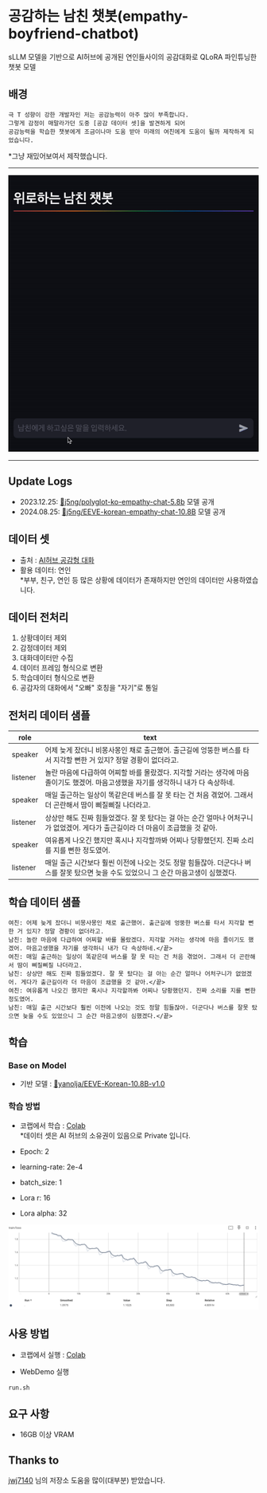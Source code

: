 # 공감하는 남친 챗봇(empathy-boyfriend-chatbot)
sLLM 모델을 기반으로 AI허브에 공개된 연인들사이의 공감대화로 QLoRA 파인튜닝한 챗봇 모델

## 배경
```
극 T 성향이 강한 개발자인 저는 공감능력이 아주 많이 부족합니다.
그렇게 감정이 매말라가던 도중 [공감 데이터 셋]을 발견하게 되어 
공감능력을 학습한 챗봇에게 조금이나마 도움 받아 미래의 여친에게 도움이 될까 제작하게 되었습니다.
```
*그냥 재밌어보여서 제작했습니다.

***
![Scheme](assets/example.gif)
***

## Update Logs
- 2023.12.25: [🤗j5ng/polyglot-ko-empathy-chat-5.8b](https://huggingface.co/j5ng/polyglot-ko-empathy-chat-5.8b) 모델 공개
- 2024.08.25: [🤗j5ng/EEVE-korean-empathy-chat-10.8B](https://huggingface.co/j5ng/EEVE-korean-empathy-chat-10.8B) 모델 공개

## 데이터 셋
- 출처 : [AI허브 공감형 대화](https://aihub.or.kr/aihubdata/data/view.do?currMenu=115&topMenu=100&aihubDataSe=data&dataSetSn=71305)
- 활용 데이터: 연인 <br>
*부부, 친구, 연인 등 많은 상황에 데이터가 존재하지만 연인의 데이터만 사용하였습니다.

## 데이터 전처리
1. 상황데이터 제외
2. 감정데이터 제외
3. 대화데이터만 수집
4. 데이터 프레임 형식으로 변환
5. 학습데이터 형식으로 변환
6. 공감자의 대화에서 "오빠" 호칭을 "자기"로 통일
   
## 전처리 데이터 샘플
| role     | text                                                           |
|----------|----------------------------------------------------------------|
| speaker  | 어제 늦게 잤더니 비몽사몽인 채로 출근했어. 출근길에 엉뚱한 버스를 타서 지각할 뻔한 거 있지? 정말 경황이 없더라고.          |
| listener | 놀란 마음에 다급하여 어찌할 바를 몰랐겠다. 지각할 거라는 생각에 마음 졸이기도 했겠어. 마음고생했을 자기를 생각하니 내가 다 속상하네.   |
| speaker  | 매일 출근하는 일상이 똑같은데 버스를 잘 못 타는 건 처음 겪었어. 그래서 더 곤란해서 땀이 삐질삐질 나더라고.              |
| listener | 상상만 해도 진짜 힘들었겠다. 잘 못 탔다는 걸 아는 순간 얼마나 어처구니가 없었겠어. 게다가 출근길이라 더 마음이 조급했을 것 같아. |
| speaker  | 여유롭게 나오긴 했지만 혹시나 지각할까봐 어찌나 당황했던지. 진짜 소리를 지를 뻔한 정도였어.                                  |
| listener | 매일 출근 시간보다 훨씬 이전에 나오는 것도 정말 힘들잖아. 더군다나 버스를 잘못 탔으면 늦을 수도 있었으니 그 순간 마음고생이 심했겠다. |

## 학습 데이터 샘플
```
여친: 어제 늦게 잤더니 비몽사몽인 채로 출근했어. 출근길에 엉뚱한 버스를 타서 지각할 뻔한 거 있지? 정말 경황이 없더라고.
남친: 놀란 마음에 다급하여 어찌할 바를 몰랐겠다. 지각할 거라는 생각에 마음 졸이기도 했겠어. 마음고생했을 자기를 생각하니 내가 다 속상하네.</끝>
여친: 매일 출근하는 일상이 똑같은데 버스를 잘 못 타는 건 처음 겪었어. 그래서 더 곤란해서 땀이 삐질삐질 나더라고.
남친: 상상만 해도 진짜 힘들었겠다. 잘 못 탔다는 걸 아는 순간 얼마나 어처구니가 없었겠어. 게다가 출근길이라 더 마음이 조급했을 것 같아.</끝>
여친: 여유롭게 나오긴 했지만 혹시나 지각할까봐 어찌나 당황했던지. 진짜 소리를 지를 뻔한 정도였어.
남친: 매일 출근 시간보다 훨씬 이전에 나오는 것도 정말 힘들잖아. 더군다나 버스를 잘못 탔으면 늦을 수도 있었으니 그 순간 마음고생이 심했겠다.</끝>
```

## 학습

### Base on Model
 - 기반 모델 : [🤗yanolja/EEVE-Korean-10.8B-v1.0](https://huggingface.co/yanolja/EEVE-Korean-10.8B-v1.0)

### 학습 방법
- 코랩에서 학습 : [Colab](https://colab.research.google.com/drive/1ifjNievplS0qN1fx0wIJfba1C6qZEEVx?usp=sharing)
  <br> *데이터 셋은 AI 허브의 소유권이 있음으로 Private 입니다.

- Epoch: 2
- learning-rate: 2e-4
- batch_size: 1
- Lora r: 16
- Lora alpha: 32

![Scheme](assets/train_loss.png)

## 사용 방법
- 코랩에서 실행 : [Colab](https://colab.research.google.com/drive/14Cl73ayNjvt9Oiwpk_Gk1pQeCZm2RpN0?usp=sharing)

- WebDemo 실행
```
run.sh
```

## 요구 사항
- 16GB 이상 VRAM

## Thanks to
[jwj7140](https://github.com/jwj7140/ko-medical-chat.git) 님의 저장소 도움을 많이(대부분) 받았습니다.

